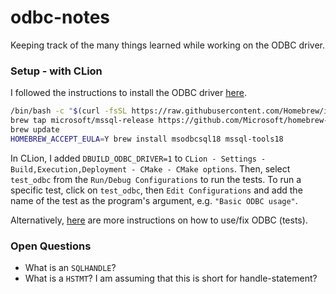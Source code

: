 # odbc-notes
Keeping track of the many things learned while working on the ODBC driver.

### Setup - with CLion

I followed the instructions to install the ODBC driver [here](https://learn.microsoft.com/en-us/sql/connect/odbc/linux-mac/install-microsoft-odbc-driver-sql-server-macos?view=sql-server-ver16).
```bash
/bin/bash -c "$(curl -fsSL https://raw.githubusercontent.com/Homebrew/install/master/install.sh)"
brew tap microsoft/mssql-release https://github.com/Microsoft/homebrew-mssql-release
brew update
HOMEBREW_ACCEPT_EULA=Y brew install msodbcsql18 mssql-tools18
```

In CLion, I added `DBUILD_ODBC_DRIVER=1` to `CLion - Settings - Build,Execution,Deployment - CMake - CMake options`.
Then, select `test_odbc` from the `Run/Debug Configurations` to run the tests. To run a specific test, click on `test_odbc`, then `Edit Configurations` and add the name of the test as the program's argument, e.g. `"Basic ODBC usage"`.

Alternatively, [here](https://github.com/duckdb/duckdb/tree/master/tools/odbc) are more instructions on how to use/fix ODBC (tests).

### Open Questions

- What is an `SQLHANDLE`?
- What is a `HSTMT`? I am assuming that this is short for handle-statement?
